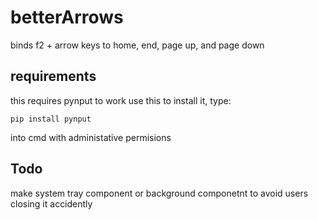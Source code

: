 # betterArrows
binds f2 + arrow keys to home, end, page up, and page down

## requirements
this requires pynput to work
use this to install it, type:

`pip install pynput`

into cmd with administative permisions

## Todo
make system tray component or background componetnt to avoid users closing it accidently
